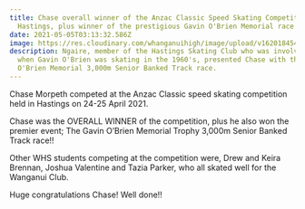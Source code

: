 ```yaml
---
title: Chase overall winner of the Anzac Classic Speed Skating Competition in
  Hastings, plus winner of the prestigious Gavin O'Brien Memorial race
date: 2021-05-05T03:13:32.586Z
image: https://res.cloudinary.com/whanganuihigh/image/upload/v1620184548/News/Chase_Morpeth._Anzac_classic_Speed_Skating.24.25_April.photo_mum.jpg
description: Ngaire, member of the Hastings Skating Club who was involved back
  when Gavin O'Brien was skating in the 1960's, presented Chase with the Gavin
  O'Brien Memorial 3,000m Senior Banked Track race.
---
```

Chase Morpeth competed at the Anzac Classic speed skating competition held in Hastings on 24-25 April 2021.

Chase was the OVERALL WINNER of the competition, plus he also won the premier event; The Gavin O’Brien Memorial Trophy 3,000m Senior Banked Track race!!

Other WHS students competing at the competition were, Drew and Keira Brennan, Joshua Valentine and Tazia Parker, who all skated well for the Wanganui Club.

Huge congratulations Chase! Well done!!
